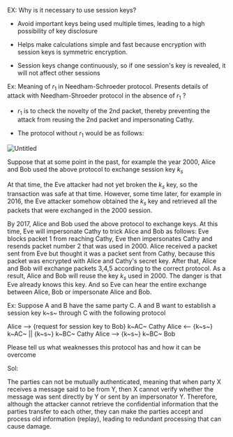 EX: Why is it necessary to use session keys?

- Avoid important keys being used multiple times, leading to a high possibility of key disclosure

- Helps make calculations simple and fast because encryption with session keys is symmetric encryption.

- Session keys change continuously, so if one session's key is revealed, it will not affect other sessions

Ex: Meaning of $r_1$ in Needham-Schroeder protocol. Presents details of attack with Needham-Shroeder protocol in the absence of $r_1$ ?

- $r_1$ is to check the novelty of the 2nd packet, thereby preventing the attack from reusing the 2nd packet and impersonating Cathy.

- The protocol without $r_1$ would be as follows:

![Untitled](https://prod-files-secure.s3.us-west-2.amazonaws.com/f1cdb4d3-8c09-47ab-a878-ce671907610f/4e2677c1-0e94-46a0-b5cd-17b23a2db445/Untitled.png)

Suppose that at some point in the past, for example the year 2000, Alice and Bob used the above protocol to exchange session key $k_s$

At that time, the Eve attacker had not yet broken the $k_s$ key, so the transaction was safe at that time. However, some time later, for example in 2016, the Eve attacker somehow obtained the $k_s$ key and retrieved all the packets that were exchanged in the 2000 session.

By 2017, Alice and Bob used the above protocol to exchange keys. At this time, Eve will impersonate Cathy to trick Alice and Bob as follows: Eve blocks packet 1 from reaching Cathy, Eve then impersonates Cathy and resends packet number 2 that was used in 2000. Alice received a packet sent from Eve but thought it was a packet sent from Cathy, because this packet was encrypted with Alice and Cathy's secret key. After that, Alice and Bob will exchange packets 3,4,5 according to the correct protocol. As a result, Alice and Bob will reuse the key $k_s$ used in 2000. The danger is that Eve already knows this key. And so Eve can hear the entire exchange between Alice, Bob or impersonate Alice and Bob.


Ex: Suppose A and B have the same party C. A and B want to establish a session key k~s~ through C with the following protocol

Alice --> {request for session key to Bob} k~AC~ Cathy
Alice <-- {k~s~} k~AC~ || {k~s~} k~BC~ Cathy
Alice --> {k~s~} k~BC~ Bob

Please tell us what weaknesses this protocol has and how it can be overcome

Sol: 

The parties can not be mutually authenticated, meaning that when party X receives a message said to be from Y, then
X cannot verify whether the message was sent directly by Y or sent by an impersonator Y. Therefore, although the attacker cannot retrieve the confidential information that the parties transfer to each other, they can make the parties accept and process old information (replay), leading to redundant processing that can cause damage. 

